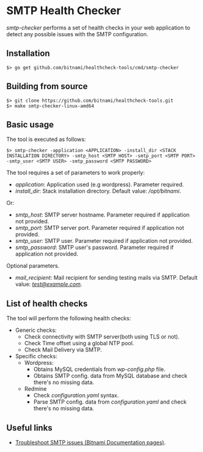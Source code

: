 # SMTP Health Checker
_smtp-checker_ performs a set of health checks in your web application to detect any possible issues with the SMTP configuration.

## Installation

```
$> go get github.com/bitnami/healthcheck-tools/cmd/smtp-checker
```

## Building from source

```
$> git clone https://github.com/bitnami/healthcheck-tools.git
$> make smtp-checker-linux-amd64
```

## Basic usage

The tool is executed as follows:

```
$> smtp-checker -application <APPLICATION> -install_dir <STACK INSTALLATION DIRECTORY> -smtp_host <SMTP HOST> -smtp_port <SMTP PORT> -smtp_user <SMTP USER> -smtp_password <SMTP PASSWORD>
```

The tool requires a set of parameters to work properly:

  - *application*: Application used (e.g wordpress). Parameter required.
  - *install_dir*: Stack installation directory. Default value: */opt/bitnami*.

Or:

  - *smtp_host*: SMTP server hostname. Parameter required if application not provided.
  - *smtp_port*: SMTP server port. Parameter required if application not provided.
  - *smtp_user*: SMTP user. Parameter required if application not provided.
  - *smtp_password*: SMTP user's password. Parameter required if application not provided.

Optional parameters.

  - *mail_recipient*: Mail recipient for sending testing mails via SMTP.  Default value: *test@example.com*.

## List of health checks
The tool will perform the following health checks:

  - Generic checks:
    - Check connectivity with SMTP server(both using TLS or not).
    - Check Time offset using a global NTP pool.
    - Check Mail Delivery via SMTP.
  - Specific checks:
    - Wordpress:
      - Obtains MySQL credentials from *wp-config.php* file.
      - Obtains SMTP config. data from MySQL database and check there's no missing data.
    - Redmine
      - Check *configuration.yaml* syntax.
      - Parse SMTP config. data from *configuration.yaml* and check there's no missing data.

## Useful links

  - [Troubleshoot SMTP issues (Bitnami Documentation pages)](https://docs.bitnami.com/general/how-to/troubleshoot-smtp-issues/).
